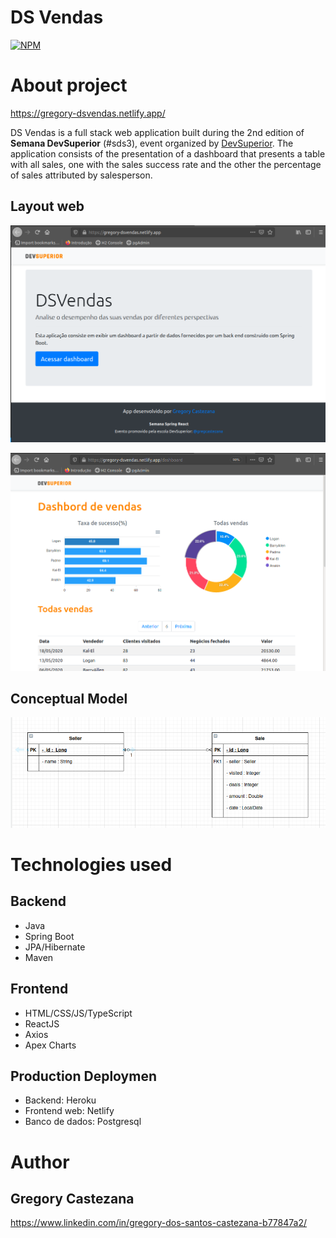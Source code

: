 # DS Vendas 
[![NPM](https://img.shields.io/npm/l/react)](https://github.com/gregorydossantos/projeto-sds3/blob/main/LICENSE) 

# About project

https://gregory-dsvendas.netlify.app/

DS Vendas is a full stack web application built during the 2nd edition of  **Semana DevSuperior** (#sds3), event organized by  [DevSuperior](https://devsuperior.com "Site da DevSuperior").
The application consists of the presentation of a dashboard that presents a table with all sales, one with the sales success rate and the other the percentage of sales attributed by salesperson. 

## Layout web
![Web 1](https://github.com/gregorydossantos/projeto-sds3/blob/main/assets/home.png)

![Web 2](https://github.com/gregorydossantos/projeto-sds3/blob/main/assets/dashboard.png)

## Conceptual Model
![Modelo Conceitual](https://github.com/gregorydossantos/projeto-sds3/blob/main/assets/databaseclass.png)

# Technologies used
## Backend
- Java
- Spring Boot
- JPA/Hibernate
- Maven
## Frontend
- HTML/CSS/JS/TypeScript
- ReactJS
- Axios
- Apex Charts
## Production Deploymen
- Backend: Heroku
- Frontend web: Netlify
- Banco de dados: Postgresql

# Author
## Gregory Castezana
https://www.linkedin.com/in/gregory-dos-santos-castezana-b77847a2/
